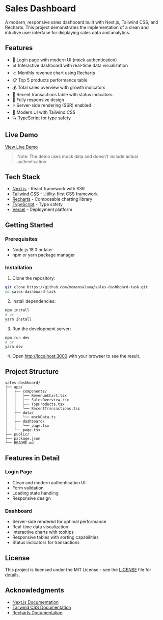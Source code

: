 # Sales Dashboard

A modern, responsive sales dashboard built with Next.js, Tailwind CSS, and Recharts. This project demonstrates the implementation of a clean and intuitive user interface for displaying sales data and analytics.

## Features

- 🔐 Login page with modern UI (mock authentication)
- 📊 Interactive dashboard with real-time data visualization
- 📈 Monthly revenue chart using Recharts
- 📋 Top 5 products performance table
- 💰 Total sales overview with growth indicators
- 📝 Recent transactions table with status indicators
- 📱 Fully responsive design
- ⚡ Server-side rendering (SSR) enabled
- 🎨 Modern UI with Tailwind CSS
- 🔍 TypeScript for type safety

## Live Demo

[View Live Demo](https://sales-dashboard-demo-one.vercel.app)

> Note: The demo uses mock data and doesn't include actual authentication.

## Tech Stack

- [Next.js](https://nextjs.org/) - React framework with SSR
- [Tailwind CSS](https://tailwindcss.com/) - Utility-first CSS framework
- [Recharts](https://recharts.org/) - Composable charting library
- [TypeScript](https://www.typescriptlang.org/) - Type safety
- [Vercel](https://vercel.com) - Deployment platform

## Getting Started

### Prerequisites

- Node.js 18.0 or later
- npm or yarn package manager

### Installation

1. Clone the repository:

```bash
git clone https://github.com/momensalama/sales-dashboard-task.git
cd sales-dashboard-task
```

2. Install dependencies:

```bash
npm install
# or
yarn install
```

3. Run the development server:

```bash
npm run dev
# or
yarn dev
```

4. Open [http://localhost:3000](http://localhost:3000) with your browser to see the result.

## Project Structure

```
sales-dashboard/
├── app/
│   ├── components/
│   │   ├── RevenueChart.tsx
│   │   ├── SalesOverview.tsx
│   │   ├── TopProducts.tsx
│   │   └── RecentTransactions.tsx
│   ├── data/
│   │   └── mockData.ts
│   ├── dashboard/
│   │   └── page.tsx
│   └── page.tsx
├── public/
├── package.json
└── README.md
```

## Features in Detail

### Login Page

- Clean and modern authentication UI
- Form validation
- Loading state handling
- Responsive design

### Dashboard

- Server-side rendered for optimal performance
- Real-time data visualization
- Interactive charts with tooltips
- Responsive tables with sorting capabilities
- Status indicators for transactions

## License

This project is licensed under the MIT License - see the [LICENSE](LICENSE) file for details.

## Acknowledgments

- [Next.js Documentation](https://nextjs.org/docs)
- [Tailwind CSS Documentation](https://tailwindcss.com/docs)
- [Recharts Documentation](https://recharts.org/en-US/)
